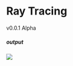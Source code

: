 Ray Tracing
==========

v0.0.1 Alpha

##### output
![](http://li-lang.oss-cn-shanghai.aliyuncs.com/out.png)
